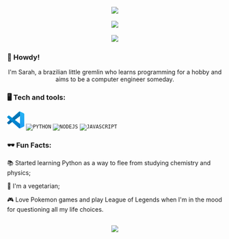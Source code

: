  <p align="center">
  <img src="https://media.giphy.com/media/N439HWvAHsyMVeeX4v/giphy.gif">
<p align="center">
  <img src="https://media.tenor.com/X_5a8YB4ersAAAAd/racoons.gif" width="350">
 <p align="center">
  <img src="https://media.giphy.com/media/N439HWvAHsyMVeeX4v/giphy.gif">
</p>

### 👋 Howdy!
<p align="center">I'm Sarah, a brazilian little gremlin who learns programming for a hobby and aims to be a computer engineer someday.
</p>

### 🖥️ Tech and tools: 
<code><img width="40px" src="https://github.com/devicons/devicon/blob/master/icons/vscode/vscode-original.svg" title = "MSVC"/></code>
<code><img width="40px" src="https://cdn.jsdelivr.net/gh/devicons/devicon/icons/python/python-original-wordmark.svg" title = "PYTHON"/></code>
<code><img width="40px" src="https://cdn.jsdelivr.net/gh/devicons/devicon/icons/nodejs/nodejs-original.svg" title = "NODEJS"/></code>
<code><img width="40px" src="https://cdn.jsdelivr.net/gh/devicons/devicon/icons/javascript/javascript-original.svg" title = "JAVASCRIPT"/></code>

<div display="inline-block">
 
### 🕶 Fun Facts:
 <p align="left">📚 Started learning Python as a way to flee from studying chemistry and physics;</p>
 <p align="left">🥦 I'm a vegetarian;</p>
 <p align="left">🎮 Love Pokemon games and play League of Legends when I'm in the mood for questioning all my life choices.</p>
</div>

##
<p align="center">
<a href="https://github.com/Gremslin">
  <img height="180em" src="https://github-readme-stats-eight-theta.vercel.app/api?username=Gremslin&show_icons=true&theme=algolia&include_all_commits=true&count_private=true"/>

</a>
</p>
